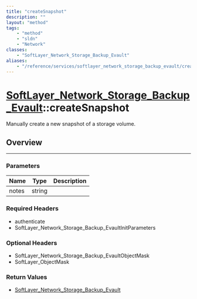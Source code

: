 ```yaml
---
title: "createSnapshot"
description: ""
layout: "method"
tags:
    - "method"
    - "sldn"
    - "Network"
classes:
    - "SoftLayer_Network_Storage_Backup_Evault"
aliases:
    - "/reference/services/softlayer_network_storage_backup_evault/createSnapshot"
---
```

# [SoftLayer_Network_Storage_Backup_Evault](/reference/services/SoftLayer_Network_Storage_Backup_Evault)::createSnapshot


Manually create a new snapshot of a storage volume.


## Overview 


-----

### Parameters 
|Name | Type | Description |
| --- | --- | --- |
|notes| string| |


### Required Headers
* authenticate
* SoftLayer_Network_Storage_Backup_EvaultInitParameters


### Optional Headers
* SoftLayer_Network_Storage_Backup_EvaultObjectMask
* SoftLayer_ObjectMask

### Return Values
* <a href='/reference/datatypes/SoftLayer_Network_Storage_Backup_Evault'>SoftLayer_Network_Storage_Backup_Evault </a>




